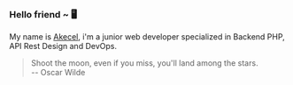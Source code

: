 ### Hello friend ~ 🖥

My name is [Akecel](https://www.github.com/akecel), i'm a junior web developer specialized in Backend PHP, API Rest Design and DevOps. 

> Shoot the moon, even if you miss, you'll land among the stars.
> <br> -- Oscar Wilde
